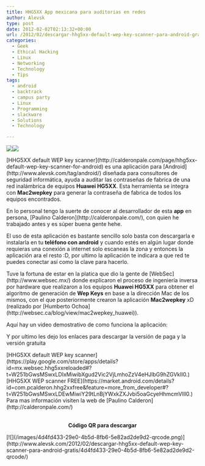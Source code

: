 ```yaml
---
title: HHG5XX App mexicana para auditorias en redes
author: Alevsk
type: post
date: 2012-02-02T02:13:32+00:00
url: /2012/02/descargar-hhg5xx-default-wep-key-scanner-para-android-gratis/
categories:
  - Geek
  - Ethical Hacking
  - Linux
  - Networking
  - Technology
  - Tips
tags:
  - android
  - backtrack
  - campus party
  - Linux
  - Programming
  - slackware
  - Solutions
  - Technology

---
```

[![](/images/hhg5xx_1.jpg)](http://www.alevsk.com/2012/02/descargar-hhg5xx-default-wep-key-scanner-para-android-gratis/hhg5xx_1/)[![](/images/hhg5xx_2.jpg)](http://www.alevsk.com/2012/02/descargar-hhg5xx-default-wep-key-scanner-para-android-gratis/hhg5xx_2/)
<div style="clear:both">
[HHG5XX default WEP key scanner](http://calderonpale.com/page/hhg5xx-default-wep-key-scanner-for-android) es una aplicación para [Android](http://www.alevsk.com/tag/android/) diseñada para consultores de seguridad informática, ayuda a auditar las contraseñas de fabrica de una red inalámbrica de equipos <strong>Huawei HG5XX</strong>. Esta herramienta se integra con <strong>Mac2wepkey</strong> para generar la contraseña de fabrica de todos los equipos encontrados.
<p>
    En lo personal tengo la suerte de conocer al desarrollador de esta <strong>app</strong> en persona, [Paulino Calderon](http://calderonpale.com/), con quien he trabajado antes y es súper buena gente hehe.
  </p>
<p>
    El uso de esta aplicación es bastante sencillo solo basta con descargarla e instalarla en tu <strong>teléfono con android</strong> y cuando estés en algún lugar donde requieras una conexión a internet solo escaneas la zona y entonces la aplicación ara el resto :D, por ultimo la aplicación te indicara a que red te puedes conectar así como la clave para hacerlo.
  </p>
<p>
    Tuve la fortuna de estar en la platica que dio la gente de [WebSec](http://www.websec.mx/) donde explicaron el proceso de ingeniería inversa por hardware que realizaron a los equipos <strong>Huawei HG5XX</strong> para obtener el algoritmo de generación de <strong>Wep Keys</strong> en base a la dirección Mac de los mismos, con el que posteriormente crearon la aplicación <strong>Mac2wepkey</strong> xD (realizado por [Humberto Ochoa](http://websec.ca/blog/view/mac2wepkey_huawei)).
  </p>
<p>
    Aquí hay un video demostrativo de como funciona la aplicación:
  </p>
<p>
</p>
<p>
    Y por ultimo les dejo los enlaces para descargar la versión de paga y la versión gratuita
  </p>
<p>
[HHG5XX default WEP key scanner](https://play.google.com/store/apps/details?id=mx.websec.hhg5xxreloaded#?t=W251bGwsMSwxLDIxMiwibXgud2Vic2VjLmhoZzV4eHJlbG9hZGVkIl0.)<br/> [HHG5XX WEP scanner FREE](https://market.android.com/details?id=com.pcalderon.hhg2xxfree&feature=more_from_developer#?t=W251bGwsMSwxLDEwMiwiY29tLnBjYWxkZXJvbi5oaGcyeHhmcmVlIl0.)<br/> Para mas información visiten la web de [Paulino Calderon](http://calderonpale.com/)<br/> <br/>
<center>
<strong>Código QR para descargar</strong>
</center>
</p>
<p>
[![](/images/4d4fd433-29e0-4b5d-8fb6-5e82ad2de9d2-qrcode.png)](http://www.alevsk.com/2012/02/descargar-hhg5xx-default-wep-key-scanner-para-android-gratis/4d4fd433-29e0-4b5d-8fb6-5e82ad2de9d2-qrcode/)
</p>
</div>
